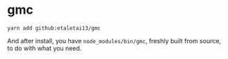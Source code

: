 # gmc

`yarn add github:etaletai13/gmc`

And after install, you have `node_modules/bin/gmc`, freshly built from source, to do with what you need.
